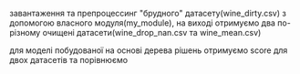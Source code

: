 
завантаження та препроцессинг "брудного" датасету(wine_dirty.csv) з допомогою власного модуля(my_module), на виході отримуємо два по-різному очищені датасети(wine_drop_nan.csv  та wine_mean.csv)

для моделі побудованої на основі дерева рішень отримуємо score для двох датасетів та порівнюємо
